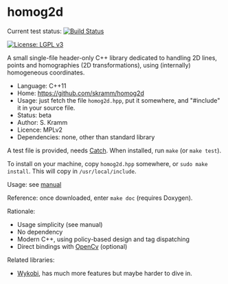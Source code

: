 # homog2d

Current test status:
[![Build Status](https://travis-ci.com/skramm/homog2d.svg?branch=master)](https://travis-ci.com/skramm/homog2d)

[![License: LGPL v3](https://img.shields.io/badge/License-LGPL%20v3-blue.svg)](https://www.gnu.org/licenses/lgpl-3.0)

A small single-file header-only C++ library dedicated to
handling 2D lines, points and homographies (2D transformations),
using (internally) homogeneous coordinates.

- Language: C++11
- Home: https://github.com/skramm/homog2d
- Usage: just fetch the file `homog2d.hpp`, put it somewhere, and "#include" it in your source file.
- Status: beta
- Author: S. Kramm
- Licence: MPLv2
- Dependencies: none, other than standard library

A test file is provided, needs [Catch](https://github.com/catchorg/Catch2).
When installed, run `make` (or `make test`).

To install on your machine, copy `homog2d.hpp` somewhere, or `sudo make install`.
This will copy in `/usr/local/include`.

Usage: see [manual](manual.md)

Reference: once downloaded, enter `make doc` (requires Doxygen).

Rationale:
- Usage simplicity (see manual)
- No dependency
- Modern C++, using policy-based design and tag dispatching
- Direct bindings with [OpenCv](https://opencv.org/) (optional)

Related libraries:
 - [Wykobi](http://www.wykobi.com/), has much more features but maybe harder to dive in.

